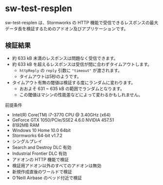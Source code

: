 # sw-test-resplen
sw-test-resplen は、Stormworks の HTTP 機能で受信できるレスポンスの最大データ長を検証するためのアドオン及びアプリケーションです。

## 検証結果
- 約 633 kB 未満のレスポンスは問題なく受信できます。
- 約 633 kB を超えるレスポンスは受信が間に合わずタイムアウトします。
  - `httpReply` の `reply` 引数に `"timeout"` が渡されます。
  - タイムアウトは5秒のようです。
- タイムアウト有無の閾値は検証する度にランダムに変わります。
  - おおよそ 631 ~ 635 kB の範囲でランダムとなります。
  - この閾値はマシンの性能差などによって変わるかもしれません。

前提条件
- Intel(R) Core(TM) i7-3770 CPU @ 3.40GHz (x64)
- GeForce GTX 1050/PCIe/SSE2 4.6.0 NVIDIA 457.51
- 8192MB RAM
- Windows 10 Home 10.0 64bit
- Stormworks 64-bit v1.7.2
- シングルプレイ
- Search and Destroy DLC 有効
- Industrial Frontier DLC 有効
- アドオンの HTTP 機能で検証
- 検証用アドオン以外のすべてのアドオンは無効
- 新規作成直後のワールドで検証
- O'Neill Airbase のベッド付近で検証
